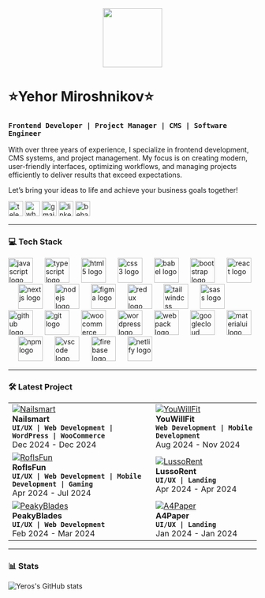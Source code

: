 <div align="center">
    <img height="120" src="https://dl.dropboxusercontent.com/scl/fi/4pp75xqer2vexqr8ikwaq/backkground.png?rlkey=y3fqmzxq56iad800i7otvqbke&st=z28z4bdc&dl=0"  />
  </div>

  # ⭐️Yehor Miroshnikov⭐️

  ### **`Frontend Developer | Project Manager | CMS | Software Engineer`**

  With over three years of experience, I specialize in frontend development, CMS systems, and project management. My focus is on creating modern, user-friendly interfaces, optimizing workflows, and managing projects efficiently to deliver results that exceed expectations.

  Let’s bring your ideas to life and achieve your business goals together!
  <div align="left">
    <a href="https://t.me/YehorAgency" target="_blank">
        <img src="https://img.shields.io/static/v1?message=Telegram&logo=telegram&label=&color=2CA5E0&logoColor=white&labelColor=&style=for-the-badge&labelColor=CE4630" height="30" alt="telegram logo" title="Telegram"/></a>
    <a href="https://wa.me/380970307768" target="_blank">
        <img src="https://img.shields.io/static/v1?message=Whatsapp&logo=whatsapp&label=&color=25D366&logoColor=white&labelColor=&style=for-the-badge&labelColor=CE4630" height="30" alt="whatsapp logo"/></a>
        <a href="mailto:yehormiroshnikov@gmail.com" target="_blank">
        <img src="https://img.shields.io/static/v1?message=Gmail&logo=gmail&label=&color=D14836&logoColor=white&labelColor=&style=for-the-badge&labelColor=CE4630" height="30" alt="gmail logo"/></a>
    <a href="https://www.linkedin.com/in/ehor-miroshnikov/" target="_blank">
        <img src="https://img.shields.io/static/v1?message=LinkedIn&logo=linkedin&label=&color=0077B5&logoColor=white&labelColor=&style=for-the-badge&labelColor=CE4630" height="30" alt="linkedin logo"/></a>
    <a href="https://www.behance.net/Exleven" target="_blank">
        <img src="https://img.shields.io/static/v1?message=Behance&logo=behance&label=&color=1769ff&logoColor=white&labelColor=&style=for-the-badge&labelColor=CE4630" height="30" alt="behance logo"/></a>
  </div>

  ---
  
  ### 💻 Tech Stack
  
  <div align="left">
    <img src="https://skillicons.dev/icons?i=js" height="50" alt="javascript logo"  />
    <img width="16" />
    <img src="https://skillicons.dev/icons?i=ts" height="50" alt="typescript logo"  />
    <img width="16" />
    <img src="https://skillicons.dev/icons?i=html" height="50" alt="html5 logo"  />
    <img width="16" />
    <img src="https://skillicons.dev/icons?i=css" height="50" alt="css3 logo"  />
    <img width="16" />
    <img src="https://skillicons.dev/icons?i=babel" height="50" alt="babel logo"  />
    <img width="16" />
    <img src="https://skillicons.dev/icons?i=bootstrap" height="50" alt="bootstrap logo"  />
    <img width="16" />
    <img src="https://skillicons.dev/icons?i=react" height="50" alt="react logo"  />
    <img width="16" />
    <img src="https://skillicons.dev/icons?i=nextjs" height="50" alt="nextjs logo"  />
    <img width="16" />
    <img src="https://skillicons.dev/icons?i=nodejs" height="50" alt="nodejs logo"  />
    <img width="16" />
    <img src="https://skillicons.dev/icons?i=figma" height="50" alt="figma logo"  />
    <img width="16" />
    <img src="https://skillicons.dev/icons?i=redux" height="50" alt="redux logo"  />
    <img width="16" />
    <img src="https://skillicons.dev/icons?i=tailwind" height="50" alt="tailwindcss logo"  />
    <img width="16" />
    <img src="https://skillicons.dev/icons?i=sass" height="50" alt="sass logo"  />
    <img width="16" />
    <img src="https://skillicons.dev/icons?i=github" height="50" alt="github logo"  />
    <img width="16" />
    <img src="https://skillicons.dev/icons?i=git" height="50" alt="git logo"  />
    <img width="16" />
    <img src="https://cdn.jsdelivr.net/gh/devicons/devicon/icons/woocommerce/woocommerce-original.svg" height="50" alt="woocommerce logo"  />
    <img width="16" />
    <img src="https://skillicons.dev/icons?i=wordpress" height="50" alt="wordpress logo"  />
    <img width="16" />
    <img src="https://skillicons.dev/icons?i=webpack" height="50" alt="webpack logo"  />
    <img width="16" />
    <img src="https://skillicons.dev/icons?i=gcp" height="50" alt="googlecloud logo"  />
    <img width="16" />
    <img src="https://skillicons.dev/icons?i=materialui" height="50" alt="materialui logo"  />
    <img width="16" />
    <img src="https://cdn.jsdelivr.net/gh/devicons/devicon/icons/npm/npm-original-wordmark.svg" height="50" alt="npm logo"  />
    <img width="16" />
    <img src="https://skillicons.dev/icons?i=vscode" height="50" alt="vscode logo"  />
    <img width="16" />
    <img src="https://skillicons.dev/icons?i=firebase" height="50" alt="firebase logo"  />
    <img width="16" />
    <img src="https://skillicons.dev/icons?i=netlify" height="50" alt="netlify logo"  />
  </div>
  
  ---
  
  ### 🛠️ Latest Project

  <div align="left">
    <table>
  <tr>
    <td align="left">
        <a href="https://www.behance.net/Exleven" target="_blank">
      <img src="https://dl.dropboxusercontent.com/scl/fi/gsp7w14baopoel9iz4oev/NailsMart.png?rlkey=qow25gete5uxz83ejqim7xhq9&st=hqrz0o1b&dl=0" alt="Nailsmart" max-height="100%">
    </a>
      <div><strong>Nailsmart</strong></div>
      <div><strong><code>UI/UX | Web Development | WordPress | WooCommerce</code></strong></div>
      <div>Dec 2024 - Dec 2024</div>
    </td>
    <td align="left">
        <a href="https://www.behance.net/Exleven" target="_blank">
      <img src="https://dl.dropboxusercontent.com/scl/fi/2y8xv7s9jdqxqaj02f78u/YouWillFit.png?rlkey=sy4ofukscyrxzpkiodpqv633f&st=b2hryg2l&dl=0" alt="YouWillFit" max-width="100%"></a>
      <div><strong>YouWillFit</strong></div>
      <div><strong><code>Web Development | Mobile Development</code></strong></div>
      <div>Aug 2024 - Nov 2024</div>
    </td>
  </tr>
  <tr>
    <td align="left">
        <a href="https://www.behance.net/Exleven" target="_blank">
      <img src="https://dl.dropboxusercontent.com/scl/fi/r2w8cxez0zce1g77yx2wo/RoflsFun.png?rlkey=81okaz4wdpy0odsezbcc5oi7w&st=qlfqokms&dl=0" alt="RoflsFun" max-width="100%">
    </a>
      <div><strong>RoflsFun</strong></div>
      <div><strong><code>UI/UX | Web Development | Mobile Development | Gaming</code></strong></div>
      <div>Apr 2024 - Jul 2024</div>
    </td>
    <td align="left">
        <a href="https://www.behance.net/Exleven" target="_blank">
      <img src="https://dl.dropboxusercontent.com/scl/fi/c45mkhwoljgbm5j6aa97g/LussoRent.png?rlkey=yvvz7waef3k48j5tiizeblhnm&st=cradggp8&dl=0" alt="LussoRent" max-width="100%">
    </a>
      <div><strong>LussoRent</strong></div>
      <div><strong><code>UI/UX | Landing</code></strong></div>
      <div>Apr 2024 - Apr 2024</div>
    </td>
  </tr>
  <tr>
    <td align="left">
        <a href="https://www.behance.net/Exleven" target="_blank">
      <img src="https://dl.dropboxusercontent.com/scl/fi/wcgokxb3i7uh0s0v8xusv/PeakyBlades.png?rlkey=eks5oa1jn902ve3zdqobbbjuj&st=c1tba14m&dl=0" alt="PeakyBlades" max-width="100%">
    </a>
      <div><strong>PeakyBlades</strong></div>
      <div><strong><code>UI/UX | Web Development</code></strong></div>
      <div>Feb 2024 - Mar 2024</div>
    </td>
    <td align="left">
        <a href="https://www.behance.net/Exleven" target="_blank">
      <img src="https://dl.dropboxusercontent.com/scl/fi/v7td0m71f4runn92ztrm5/A4Paper.png?rlkey=rr7keqemcrb1sgdilbwqokf39&st=8tb51c6o&dl=0" alt="A4Paper" max-height="100%">
    </a>
      <div><strong>A4Paper</strong></div>
      <div><strong><code>UI/UX | Landing</code></strong></div>
      <div>Jan 2024 - Jan 2024</div>
    </td>
  </tr>
</table>
</div>

  
---
  
  ### 📊 Stats
  
  ![Yeros's GitHub stats](https://github-readme-stats.vercel.app/api?username=ehordev&show_icons=true&theme=dracula)

